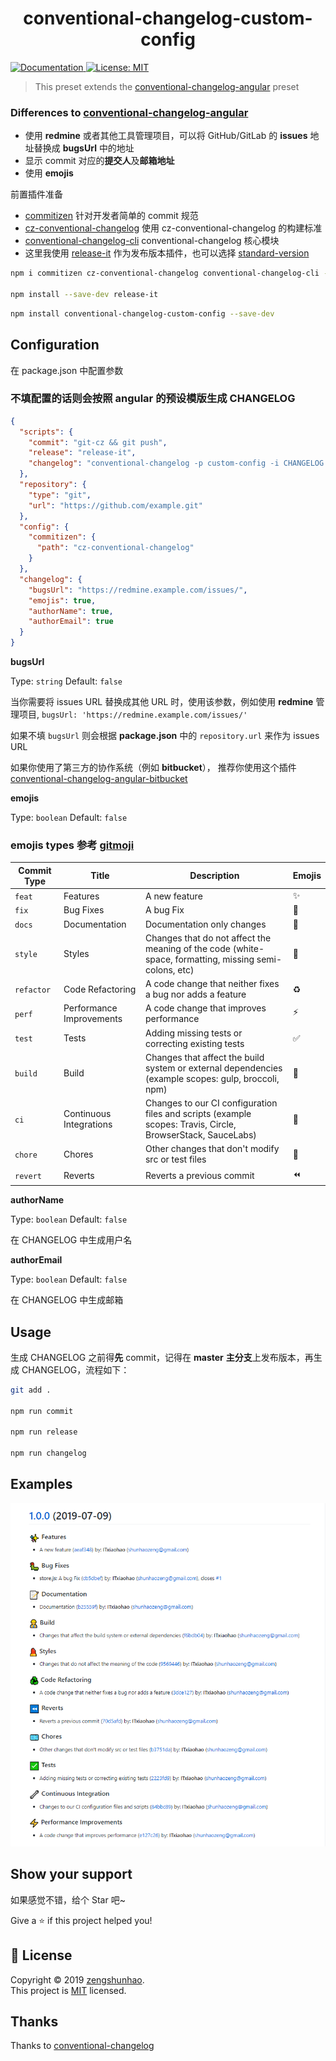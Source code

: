 <h1 align="center">conventional-changelog-custom-config</h1>
<p>
  <a href="https://github.com/ITxiaohao/conventional-changelog-custom-config#readme">
    <img alt="Documentation" src="https://img.shields.io/badge/documentation-yes-brightgreen.svg" target="_blank" />
  </a>
  <a href="https://github.com/ITxiaohao/conventional-changelog-custom-config/blob/master/LICENSE">
    <img alt="License: MIT" src="https://img.shields.io/badge/License-MIT-yellow.svg" target="_blank" />
  </a>
</p>

> This preset extends the [conventional-changelog-angular](https://github.com/conventional-changelog/conventional-changelog/blob/master/packages/conventional-changelog-angular/README.md) preset

### Differences to [conventional-changelog-angular](https://github.com/conventional-changelog/conventional-changelog/blob/master/packages/conventional-changelog-angular/README.md)

- 使用 **redmine** 或者其他工具管理项目，可以将 GitHub/GitLab 的 **issues** 地址替换成 **bugsUrl** 中的地址
- 显示 commit 对应的**提交人**及**邮箱地址**
- 使用 **emojis**

前置插件准备

- [commitizen](https://github.com/commitizen/cz-cli) 针对开发者简单的 commit 规范
- [cz-conventional-changelog](https://github.com/commitizen/cz-conventional-changelog) 使用 cz-conventional-changelog 的构建标准
- [conventional-changelog-cli](https://github.com/conventional-changelog/conventional-changelog/tree/master/packages/conventional-changelog-cli#readme) conventional-changelog 核心模块
- 这里我使用 [release-it](https://github.com/release-it/release-it#readme) 作为发布版本插件，也可以选择 [standard-version](https://github.com/conventional-changelog/standard-version)

```sh
npm i commitizen cz-conventional-changelog conventional-changelog-cli --save-dev

npm install --save-dev release-it
```

```sh
npm install conventional-changelog-custom-config --save-dev
```

## Configuration

在 package.json 中配置参数

### 不填配置的话则会按照 angular 的预设模版生成 CHANGELOG

```json
{
  "scripts": {
    "commit": "git-cz && git push",
    "release": "release-it",
    "changelog": "conventional-changelog -p custom-config -i CHANGELOG.md -s -r 0"
  },
  "repository": {
    "type": "git",
    "url": "https://github.com/example.git"
  },
  "config": {
    "commitizen": {
      "path": "cz-conventional-changelog"
    }
  },
  "changelog": {
    "bugsUrl": "https://redmine.example.com/issues/",
    "emojis": true,
    "authorName": true,
    "authorEmail": true
  }
}
```

**bugsUrl**

Type: `string` Default: `false`

当你需要将 issues URL 替换成其他 URL 时，使用该参数，例如使用 **redmine** 管理项目, `bugsUrl: 'https://redmine.example.com/issues/'`

如果不填 `bugsUrl` 则会根据 **package.json** 中的 `repository.url` 来作为 issues URL

如果你使用了第三方的协作系统（例如 **bitbucket**）， 推荐你使用这个插件 [conventional-changelog-angular-bitbucket](https://github.com/uglow/conventional-changelog-angular-bitbucket)

**emojis**

Type: `boolean` Default: `false`

### emojis types 参考 [gitmoji](https://gitmoji.carloscuesta.me/)

| Commit Type | Title                    | Description                                                                                                 | Emojis |
| ----------- | ------------------------ | ----------------------------------------------------------------------------------------------------------- | ------ |
| `feat`      | Features                 | A new feature                                                                                               | ✨      |
| `fix`       | Bug Fixes                | A bug Fix                                                                                                   | 🐛     |
| `docs`      | Documentation            | Documentation only changes                                                                                  | 📝     |
| `style`     | Styles                   | Changes that do not affect the meaning of the code (white-space, formatting, missing semi-colons, etc)      | 💄     |
| `refactor`  | Code Refactoring         | A code change that neither fixes a bug nor adds a feature                                                   | ♻️     |
| `perf`      | Performance Improvements | A code change that improves performance                                                                     | ⚡️     |
| `test`      | Tests                    | Adding missing tests or correcting existing tests                                                           | ✅      |
| `build`     | Build                    | Changes that affect the build system or external dependencies (example scopes: gulp, broccoli, npm)         | 👷     |
| `ci`        | Continuous Integrations  | Changes to our CI configuration files and scripts (example scopes: Travis, Circle, BrowserStack, SauceLabs) | 🔧     |
| `chore`     | Chores                   | Other changes that don't modify src or test files                                                           | 🎫     |
| `revert`    | Reverts                  | Reverts a previous commit                                                                                   | ⏪      |

**authorName**

Type: `boolean` Default: `false`

在 CHANGELOG 中生成用户名

**authorEmail**

Type: `boolean` Default: `false`

在 CHANGELOG 中生成邮箱

## Usage

生成 CHANGELOG 之前得**先** commit，记得在 **master** **主分支**上发布版本，再生成 CHANGELOG，流程如下：

```sh
git add .

npm run commit

npm run release

npm run changelog
```

## Examples

![](https://raw.githubusercontent.com/ITxiaohao/blog-img/master/img/vue-admin/20190710133722.png)

## Show your support

如果感觉不错，给个 Star 吧~

Give a ⭐️ if this project helped you!

## 📝 License

Copyright © 2019 [zengshunhao](https://github.com/ITxiaohao).<br />
This project is [MIT](https://github.com/ITxiaohao/conventional-changelog-custom-config/blob/master/LICENSE) licensed.

## Thanks

Thanks to [conventional-changelog](https://github.com/conventional-changelog/conventional-changelog)
